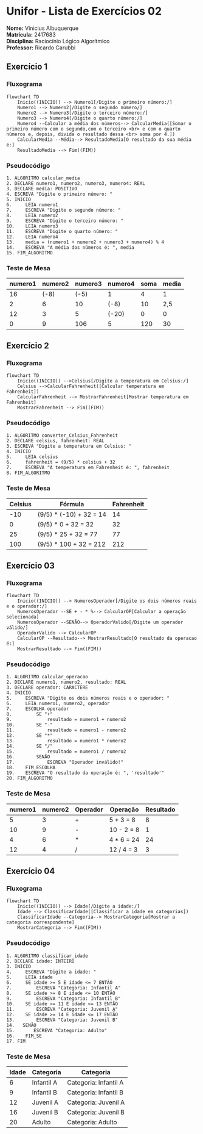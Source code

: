 # Unifor - Lista de Exercícios 02
 **Nome:** Vinicius Albuquerque <br>
 **Matrícula:** 2417683 <br>
 **Disciplina:** Raciocínio Lógico Algorítmico <br>
 **Professor:** Ricardo Carubbi <br>

## Exercício 1 
### Fluxograma
```mermaid
flowchart TD
    Inicio((INÍCIO)) --> Numero1[/Digite o primeiro número:/]
    Numero1 --> Numero2[/Digite o segundo número/]
    Numero2 --> Numero3[/Digite o terceiro número:/]
    Numero3 --> Numero4[/Digite o quarto número:/]
    Numero4 --Calcular a média dos números--> CalcularMedia([Somar o primeiro número com o segundo,com o terceiro <br> e com o quarto números e, depois, divida o resultado dessa <br> soma por 4.])
    CalcularMedia --Média--> ResultadoMedia[O resultado da sua média é:]
    ResultadoMedia --> Fim((FIM))
```
### Pseudocódigo
```
1. ALGORITMO calcular_media
2. DECLARE numero1, numero2, numero3, numero4: REAL
3. DECLARE media: POSITIVO
4. ESCREVA "Digite o primeiro número: "
5. INICIO
6.     LEIA numero1
7.     ESCREVA "Digite o segundo número: "
8.     LEIA numero2
9.     ESCREVA "Digite o terceiro número: "
10.    LEIA numero3
11.    ESCREVA "Digite o quarto número: "
12.    LEIA numero4
13.    media = (numero1 + numero2 + numero3 + numero4) % 4
14.    ESCREVA "A média dos números é: ", media
15. FIM_ALGORITMO
```
### Teste de Mesa
| numero1 | numero2 | numero3 | numero4 | soma | media |
| -- | -- | -- | -- | -- | -- |
| 16 | (-8) | (-5) | 1 | 4 | 1 |
| 2 | 6 | 10 | (-8) | 10 | 2,5 |
| 12 | 3 | 5 | (-20) | 0 | 0|
| 0 | 9 | 106 | 5 | 120 | 30|


## Exercício 2
### Fluxograma
```mermaid
flowchart TD
    Inicio((INÍCIO)) -->Celsius[/Digite a temperatura em Celsius:/]
    Celsius -->CalcularFahrenheit([Calcular temperatura em Fahrenheit])
    CalcularFahrenheit --> MostrarFahrenheit[Mostrar temperatura em Fahrenheit]
    MostrarFahrenheit --> Fim((FIM))
```
### Pseudocódigo
```
1. ALGORITMO converter_Celsius_Fahrenheit
2. DECLARE celsius, fahrenheit: REAL
3. ESCREVA "Digite a temperatura em Celsius: "
4. INICIO
5.     LEIA celsius
6.     fahrenheit = (9/5) * celsius + 32
7.     ESCREVA "A temperatura em Fahrenheit é: ", fahrenheit
8. FIM_ALGORITMO
```
### Teste de Mesa
| Celsius | Fórmula                     | Fahrenheit |
| ------- | --------------------------- | -- |
| -10     | (9/5) * (-10) + 32 = 14     | 14 |
| 0       | (9/5) * 0 + 32 = 32         | 32 |
| 25      | (9/5) * 25 + 32 = 77        | 77 |
| 100     | (9/5) * 100 + 32 = 212      | 212|


## Exercício 03
### Fluxograma
```mermaid
flowchart TD
    Inicio((INÍCIO)) --> NumerosOperador[/Digite os dois números reais e o operador:/]
    NumerosOperador --SE + - * %--> CalcularOP[Calcular a operação selecionada]
    NumerosOperador --SENÃO--> OperadorValido[/Digite um operador válido/]
    OperadorValido --> CalcularOP
    CalcularOP --Resultado--> MostrarResultado[O resultado da operacao é:]
    MostrarResultado --> Fim((FIM))
```
### Pseudocódigo
```
1. ALGORITMO calcular_operacao
2. DECLARE numero1, numero2, resultado: REAL
3. DECLARE operador: CARACTERE
4. INICIO
5.     ESCREVA "Digite os dois números reais e o operador: "
6.     LEIA numero1, numero2, operador
7.     ESCOLHA operador
8.         SE "+"
9.             resultado = numero1 + numero2
10.        SE "-"
11.            resultado = numero1 - numero2
12.        SE "*"
13.            resultado = numero1 * numero2
14.        SE "/"
15.            resultado = numero1 / numero2
16.        SENÃO
17.            ESCREVA "Operador inválido!"
18.    FIM_ESCOLHA
19.    ESCREVA "O resultado da operação é: ", 'resultado'"
20. FIM_ALGORITMO

```
### Teste de Mesa
| numero1 | numero2  | Operador | Operação   | Resultado        |
| -- | -- | -------- | ---------------------| ----------------- |
| 5  | 3  | +        | 5 + 3 = 8            | 8                 |
| 10 | 9  | -        | 10 - 2 = 8           | 1                 |
| 4  | 6  | *        | 4 * 6 = 24           | 24                |
| 12 | 4  | /        | 12 / 4 = 3           | 3                 |


## Exercício 04
### Fluxograma
```mermaid
flowchart TD
    Inicio((INÍCIO)) --> Idade[/Digite a idade:/]
    Idade --> ClassificarIdade([Classificar a idade em categorias])
    ClassificarIdade --Categoria--> MostrarCategoria[Mostrar a categoria correspondente]
    MostrarCategoria --> Fim((FIM))
```
### Pseudocódigo
```
1. ALGORITMO classificar_idade
2. DECLARE idade: INTEIRO
3. INICIO
4.     ESCREVA "Digite a idade: "
5.     LEIA idade
6.     SE idade >= 5 E idade <= 7 ENTÃO
7.         ESCREVA "Categoria: Infantil A"
8.     SE idade >= 8 E idade <= 10 ENTÃO
9.         ESCREVA "Categoria: Infantil B"
10.    SE idade >= 11 E idade <= 13 ENTÃO
11.        ESCREVA "Categoria: Juvenil A"
12.    SE idade >= 14 E idade <= 17 ENTÃO
13.        ESCREVA "Categoria: Juvenil B"
14.   SENÃO
15.       ESCREVA "Categoria: Adulto"
16.    FIM_SE
17. FIM

```
### Teste de Mesa
| Idade | Categoria     | Categoria             |
| ----- | ------------- | --------------------- |
| 6     | Infantil A    | Categoria: Infantil A |
| 9     | Infantil B    | Categoria: Infantil B |
| 12    | Juvenil A     | Categoria: Juvenil A  |
| 16    | Juvenil B     | Categoria: Juvenil B  |
| 20    | Adulto        | Categoria: Adulto     |



